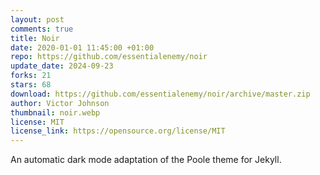 ```yaml
---
layout: post
comments: true
title: Noir
date: 2020-01-01 11:45:00 +01:00
repo: https://github.com/essentialenemy/noir
update_date: 2024-09-23
forks: 21
stars: 68
download: https://github.com/essentialenemy/noir/archive/master.zip
author: Victor Johnson
thumbnail: noir.webp
license: MIT
license_link: https://opensource.org/license/MIT
---
```


An automatic dark mode adaptation of the Poole theme for Jekyll.
